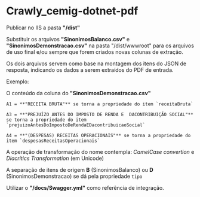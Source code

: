 # Crawly_cemig-dotnet-pdf

Publicar no IIS a pasta **"/dist"**

Substituir os arquivos **"SinonimosBalanco.csv"** e **"SinonimosDemonstracao.csv"** na 
pasta "/dist/wwwroot" para os arquivos de uso final e/ou sempre que forem criados novas colunas de extração.

Os dois arquivos servem como base na montagem dos itens do JSON de resposta, 
indicando os dados a serem extraídos do PDF de entrada.

Exemplo:

O conteúdo da coluna do **"SinonimosDemonstracao.csv"**

    A1 = **"RECEITA BRUTA"** se torna a propriedade do item `receitaBruta`

    A3 = **"PREJUÍZO ANTES DO IMPOSTO DE RENDA E  DACONTRIBUIÇÃO SOCIAL"** se torna a propriedade do item `prejuizoAntesDoImpostoDeRendaEDacontribuicaoSocial`

    A4 = **"(DESPESAS) RECEITAS OPERACIONAIS"** se torna a propriedade do item `despesasReceitasOperacionais`

A operação de transformação do nome contempla: *CamelCase convertion* e *Diacritics Transformation* (em Unicode)



A separação de itens de origem **B** (SinonimosBalanco) ou **D** (SinonimosDemonstracao) se dá pela propriedade `tipo`

Utilizar o **"/docs/Swagger.yml"** como referência de integração.

